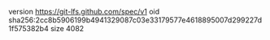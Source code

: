 version https://git-lfs.github.com/spec/v1
oid sha256:2cc8b5906199b4941329087c03e33179577e4618895007d299227d1f575382b4
size 4082
